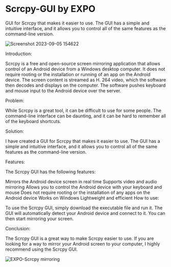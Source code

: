 # Scrcpy-GUI by EXPO
GUI for Scrcpy that makes it easier to use. The GUI has a simple and intuitive interface, and it allows you to control all of the same features as the command-line version.

![Screenshot 2023-09-05 154622](https://github.com/EXPOSUREEE/Scrcpy-GUI/assets/113922464/98dfef0b-8c48-4f92-a753-8ae4d3f98ef4)

Introduction:

Scrcpy is a free and open-source screen mirroring application that allows control of an Android device from a Windows desktop computer. It does not require rooting or the installation or running of an app on the Android device. The screen content is streamed as H. 264 video, which the software then decodes and displays on the computer. The software pushes keyboard and mouse input to the Android device over the server.

Problem:

While Scrcpy is a great tool, it can be difficult to use for some people. The command-line interface can be daunting, and it can be hard to remember all of the keyboard shortcuts.

Solution:

I have created a GUI for Scrcpy that makes it easier to use. The GUI has a simple and intuitive interface, and it allows you to control all of the same features as the command-line version.

Features:

The Scrcpy GUI has the following features:

Mirrors the Android device screen in real time
Supports video and audio mirroring
Allows you to control the Android device with your keyboard and mouse
Does not require rooting or the installation of any apps on the Android device
Works on Windows
Lightweight and efficient
How to use:

To use the Scrcpy GUI, simply download the executable file and run it. The GUI will automatically detect your Android device and connect to it. You can then start mirroring your screen.

Conclusion:

The Scrcpy GUI is a great way to make Scrcpy easier to use. If you are looking for a way to mirror your Android screen to your computer, I highly recommend using the Scrcpy GUI.

![EXPO-Scrcpy mirroring](https://github.com/EXPOSUREEE/Scrcpy-GUI/assets/113922464/045273e9-0c81-485b-8d7a-21bed31fd2dd)
